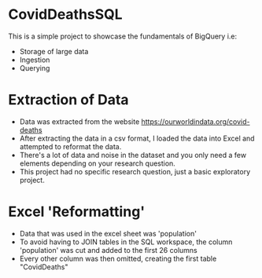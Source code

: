 # CovidDeathsSQL
This is a simple project to showcase the fundamentals of BigQuery i.e:
 - Storage of large data
 - Ingestion
 - Querying
 
# Extraction of Data
- Data was extracted from the website https://ourworldindata.org/covid-deaths
- After extracting the data in a csv format, I loaded the data into Excel and attempted to reformat the data.
- There's a lot of data and noise in the dataset and you only need a few elements depending on your research question.
- This project had no specific research question, just a basic exploratory project.

# Excel 'Reformatting'
- Data that was used in the excel sheet was 'population'
- To avoid having to JOIN tables in the SQL workspace, the column 'population' was cut and added to the first 26 columns
- Every other column was then omitted, creating the first table "CovidDeaths"
